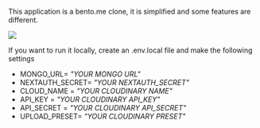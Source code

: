 This application is a bento.me clone, it is simplified and some features are different.

![](https://github.com/feritercikti/socalink/blob/master/public/zento.gif)

If you want to run it locally, create an .env.local file and make the following settings

* MONGO_URL= *"YOUR MONGO URL"*
* NEXTAUTH_SECRET= *"YOUR NEXTAUTH_SECRET"*
* CLOUD_NAME = *"YOUR CLOUDINARY NAME"*
* API_KEY = *"YOUR CLOUDINARY API_KEY"*
* API_SECRET = *"YOUR CLOUDINARY API_SECRET"*
* UPLOAD_PRESET= *"YOUR CLOUDINARY PRESET"*
